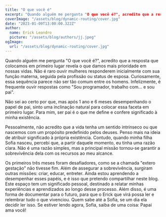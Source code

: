 ```yaml
---
title: "O que você é"
excerpt: "Quando alguém me pergunta "O que você é?", acredito que a resposta que colocamos em primeiro lugar revela o que damos mais prioridade em nossas vidas."
coverImage: "/assets/blog/dynamic-routing/cover.jpg"
date: "2023-01-09T13:00:00.322Z"
author:
  name: Erick Leandro
  picture: "/assets/blog/authors/jj.jpeg"
ogImage:
  url: "/assets/blog/dynamic-routing/cover.jpg"
---
```


Quando alguém me pergunta "O que você é?", acredito que a resposta que colocamos em primeiro lugar revela o que damos mais prioridade em nossas vidas. Não é raro ouvir mulheres responderem inicialmente com sua função materna, seguida pela profissão ou status de esposa. Curiosamente, essa sequência parece não ser tão comum entre os homens. Infelizmente, é frequente ouvir respostas como "Sou programador, trabalho com... e sou pai".

Não sei ao certo por que, mas após 1 ano e 6 meses desempenhando o papel de pai, sinto uma inclinação natural para colocar essa faceta em primeiro lugar. Para mim, ser pai é o que me define e confere significado à minha existência.

Pessoalmente, não acredito que a vida tenha um sentido intrínseco ou que nascemos com um propósito predefinido pelos deuses. Penso mais na ideia de atribuir significado à própria existência. Contudo, quando minha filha Sofia nasceu, percebi que, a partir daquele momento, eu tinha uma razão clara. Não é uma razão simples, mas a principal missão tornou-se garantir a sobrevivência dela com os recursos ao meu alcance.

Os primeiros três meses foram desafiadores, como se a chamada "extero gestação" não tivesse fim. Além de assegurar a sobrevivência, surgiram outras missões: criar, educar, entreter. Ainda estou aprendendo a desempenhar esses papéis, e é isso que pretendo compartilhar neste blog. Este espaço tem um significado pessoal, destinado a relatar minhas experiências e aprendizados ao longo desse processo. Além disso, é uma forma de documentar para o futuro, para que o Erick que virá possa ler e relembrar tudo o que vivenciou. Quem sabe até a Sofia, se um dia ela decidir ler isso. Se estiver lendo agora, Sofia, saiba de uma coisa: Papai ama você!
